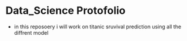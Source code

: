 # Data_Science Protofolio 

- in this reposoery  i will work on titanic sruvival prediction using all the diffrent model 
